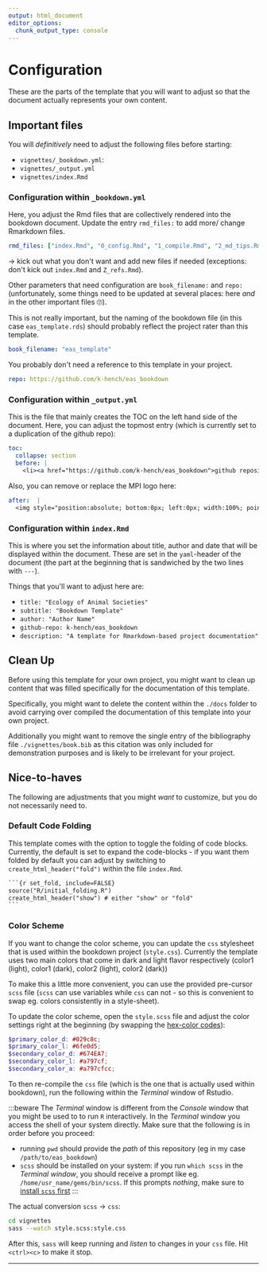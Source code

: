 ```yaml
---
output: html_document
editor_options:
  chunk_output_type: console
---
```


# Configuration



These are the parts of the template that you will want to adjust so that the document actually represents your own content.

## Important files

You will *definitively* need to adjust the following files before starting:

- `vignettes/_bookdown.yml`:
- `vignettes/_output.yml`
- `vignettes/index.Rmd`

### Configuration within `_bookdown.yml`

Here, you adjust the Rmd files that are collectively rendered into the bookdown document.
Update the entry `rmd_files:` to add more/ change Rmarkdown files.

```yml
rmd_files: ["index.Rmd", "0_config.Rmd", "1_compile.Rmd", "2_md_tips.Rmd", "3_template_script.Rmd", "Z_refs.Rmd"]
```

$\rightarrow$ kick out what you don't want and add new files if needed (exceptions: don't kick out `index.Rmd` and `Z_refs.Rmd`).

Other parameters that need configuration are `book_filename:` and `repo:` (unfortunately, some things need to be updated at several places: here *and* in the other important files 🙄).

This is not really important, but the naming of the bookdown file (in this case `eas_template.rds`) should probably reflect the project rater than this template.

```yml
book_filename: "eas_template"

```

You probably don't need a reference to this template in your project.

```yml
repo: https://github.com/k-hench/eas_bookdown
```

### Configuration within `_output.yml`

This is the file that mainly creates the TOC on the left hand side of the document.
Here, you can adjust the topmost entry (which is currently set to a duplication of the github repo):

```yml
toc:
  collapse: section
  before: |
    <li><a href="https://github.com/k-hench/eas_bookdown">github repository</a></li>
```

Also, you can remove or replace the MPI logo here:

```yml
after:  |
  <img style="position:absolute; bottom:0px; left:0px; width:100%; pointer-events:none;" src="./img/eas_logo.svg">
```

### Configuration within `index.Rmd`

This is where you set the information about title, author and date that will be displayed within the document.
These are set in the `yaml`-header of the document (the part at the beginning that is sandwiched by the two lines with `---`).

Things that you'll want to adjust here are:

- `title: "Ecology of Animal Societies"`
- `subtitle: "Bookdown Template"`
- `author: "Author Name"`
- `github-repo: k-hench/eas_bookdown`
- `description: "A template for Rmarkdown-based project documentation"`

## Clean Up

Before using this template for your own project, you might want to clean up content that was filled specifically for the documentation of this template.

Specifically, you might want to delete the content within the `./docs` folder to avoid carrying over compiled the documentation of this template into your own project.

Additionally you might want to remove the single entry of the bibliography file `./vignettes/book.bib` as this citation was only included for demonstration purposes and is likely to be irrelevant for your project.

## Nice-to-haves

The following are adjustments that you might *want* to customize, but you do not necessarily need to.

### Default Code Folding

This template comes with the option to toggle the folding of code blocks.
Currently, the default is set to expand the code-blocks - if you want them folded by default you can adjust by switching to `create_html_header("fold")` within the file `index.Rmd`. 

```md
`​``{r set_fold, include=FALSE}
source("R/initial_folding.R")
create_html_header("show") # either "show" or "fold"
`​``
```

### Color Scheme

If you want to change the color scheme, you can update the `css` stylesheet that is used within the bookdown project (`style.css`).
Currently the template uses two main colors that come in dark and light flavor respectively (<span class="c1l">color1 (light)</span>, <span class="c1d">color1 (dark)</span>, <span class="c2l">color2 (light)</span>, <span class="c2d">color2 (dark)</span>)

To make this a little more convenient, you can use the provided pre-cursor `scss` file (`scss` can use variables while `css` can not - so this is convenient to swap eg. colors consistently in a style-sheet).

To update the color scheme, open the `style.scss` file and adjust the color settings right at the beginning (by swapping the [hex-color codes](https://www.hexcolortool.com/#029c8c)):

```scss
$primary_color_d: #029c8c;
$primary_color_l: #6fe0d5;
$secondary_color_d: #674EA7;
$secondary_color_l: #a797cf;
$secondary_color_a: #a797cfcc;
```

To then re-compile the `css` file (which is the one that is actually used within bookdown), run the following within the *Terminal* window of Rstudio.

:::beware
The *Terminal* window is different from the *Console* window that you might be used to to run `R` interactively.
In the *Terminal* window you access the shell of your system directly. Make sure that the following is in order before you proceed:

- running `pwd` should provide the *path* of this repository (eg in my case `/path/to/eas_bookdown`)
- `scss` should be installed on your system: if you run `which scss` in the *Terminal window*, you should receive a prompt like eg. `/home/usr_name/gems/bin/scss`. If this prompts *nothing*, make sure to [install `scss` first](https://sass-lang.com/install)
:::

The actual conversion `scss` $\rightarrow$ `css`:
```sh
cd vignettes
sass --watch style.scss:style.css
```

After this, `sass` will keep running and *listen* to changes in your `css` file.
Hit `<ctrl><c>` to make it stop.

---
